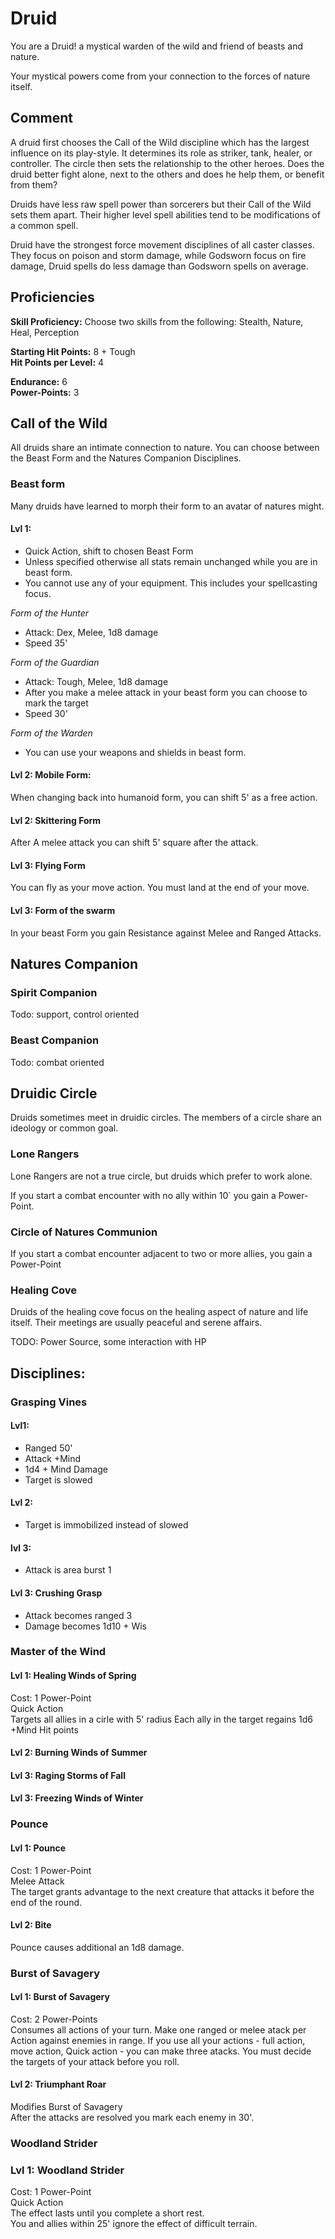 # Druid
You are a Druid! a mystical warden of the wild and friend of beasts and nature.

Your mystical powers come from your connection to the forces of nature itself.

## Comment
A druid first chooses the Call of the Wild discipline which has the largest influence on its play-style.
It determines its role as striker, tank, healer, or controller.
The circle then sets the relationship to the other heroes.
Does the druid better fight alone, next to the others and does he help them, or benefit from them?

Druids have less raw spell power than sorcerers but their Call of the Wild sets them apart.
Their higher level spell abilities tend to be modifications of a common spell.

Druid have the strongest force movement disciplines of all caster classes.
They focus on poison and storm damage, while Godsworn focus on fire damage,
Druid spells do less damage than Godsworn spells on average.

## Proficiencies
__Skill Proficiency:__ Choose two skills from the following: Stealth, Nature, Heal, Perception

__Starting Hit Points:__ 8 + Tough  
__Hit Points per Level:__ 4

__Endurance:__ 6  
__Power-Points:__ 3

## Call of the Wild
All druids share an intimate connection to nature.
You can choose between the Beast Form and the Natures Companion Disciplines.

### Beast form
Many druids have learned to morph their form to an avatar of natures might.

#### Lvl 1:
* Quick Action, shift to chosen Beast Form
* Unless specified otherwise all stats remain unchanged while you are in beast form.
* You cannot use any of your equipment.
  This includes your spellcasting focus.

*Form of the Hunter*
* Attack: Dex, Melee, 1d8 damage
* Speed 35'

*Form of the Guardian*
* Attack: Tough, Melee, 1d8 damage
* After you make a melee attack in your beast form you can choose to mark the target
* Speed 30'

*Form of the Warden*
* You can use your weapons and shields in beast form.

#### Lvl 2: Mobile Form:
When changing back into humanoid form, you can shift 5' as a free action.

#### Lvl 2: Skittering Form
After A melee attack you can shift 5' square after the attack.

#### Lvl 3: Flying Form
You can fly as your move action. You must land at the end of your move.

#### Lvl 3: Form of the swarm
In your beast Form you gain Resistance against Melee and Ranged Attacks.

## Natures Companion

### Spirit Companion
Todo: support, control oriented
### Beast Companion
Todo: combat oriented


## Druidic Circle
Druids sometimes meet in druidic circles. The members of a circle share an ideology or common goal.

### Lone Rangers
Lone Rangers are not a true circle, but druids which prefer to work alone.

If you start a combat encounter with no ally within 10` you gain a Power-Point.

### Circle of Natures Communion
If you start a combat encounter adjacent to two or more allies, you gain a Power-Point

### Healing Cove
Druids of the healing cove focus on the healing aspect of nature and life itself.
Their meetings are usually peaceful and serene affairs.

TODO: Power Source, some interaction with HP

## Disciplines:

### Grasping Vines
#### Lvl1:
* Ranged 50'
* Attack +Mind
* 1d4 + Mind Damage
* Target is slowed

#### Lvl 2:
* Target is immobilized instead of slowed

#### lvl 3:
* Attack is area burst 1

#### Lvl 3: Crushing Grasp
* Attack becomes ranged 3
* Damage becomes 1d10 + Wis

### Master of the Wind
#### Lvl 1: Healing Winds of Spring
Cost: 1 Power-Point  
Quick Action  
Targets all allies in a cirle with 5' radius
Each ally in the target regains 1d6 +Mind Hit points

#### Lvl 2: Burning Winds of Summer

#### Lvl 3: Raging Storms of Fall

#### Lvl 3: Freezing Winds of Winter

### Pounce
#### Lvl 1: Pounce
Cost: 1 Power-Point  
Melee Attack  
The target grants advantage to the next creature that attacks it before the end of the round.

#### Lvl 2: Bite
Pounce causes additional an 1d8 damage.

### Burst of Savagery
#### Lvl 1: Burst of Savagery
Cost: 2 Power-Points  
Consumes all actions of your turn.
Make one ranged or melee atack per Action against enemies in range.
If you use all your actions - full action, move action, Quick action - you can make three atacks.
You must decide the targets of your attack before you roll.

#### Lvl 2: Triumphant Roar
Modifies Burst of Savagery  
After the attacks are resolved you mark each enemy in 30'.

### Woodland Strider
### Lvl 1: Woodland Strider
Cost: 1 Power-Point  
Quick Action  
The effect lasts until you complete a short rest.  
You and allies within 25' ignore the effect of difficult terrain.
